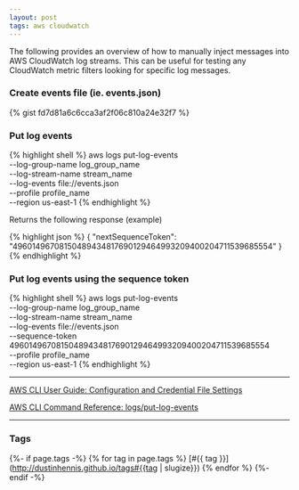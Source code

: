 ```yaml
---
layout: post
tags: aws cloudwatch
---
```


The following provides an overview of how to manually inject messages into AWS CloudWatch log streams.  This can be useful for testing any CloudWatch metric filters looking for specific log messages.

### Create events file (ie. events.json)

{% gist fd7d81a6c6cca3af2f06c810a24e32f7 %}

### Put log events

{% highlight shell %}
aws logs put-log-events \
--log-group-name log_group_name \
--log-stream-name stream_name \
--log-events file://events.json \
--profile profile_name \
--region us-east-1
{% endhighlight %}

Returns the following response (example)

{% highlight json %}
{
    "nextSequenceToken": "49601496708150489434817690129464993209400204711539685554"
}
{% endhighlight %}

### Put log events using the sequence token

{% highlight shell %}
aws logs put-log-events \
--log-group-name log_group_name \
--log-stream-name stream_name \
--log-events file://events.json \
--sequence-token 49601496708150489434817690129464993209400204711539685554 \
--profile profile_name \
--region us-east-1
{% endhighlight %}

---
[AWS CLI User Guide: Configuration and Credential File Settings](https://docs.aws.amazon.com/cli/latest/userguide/cli-configure-files.html)

[AWS CLI Command Reference: logs/put-log-events](https://docs.aws.amazon.com/cli/latest/reference/logs/put-log-events.html)

---
### Tags

{%- if page.tags -%}
    {% for tag in page.tags %}
[#{{ tag }}](http://dustinhennis.github.io/tags#{{tag | slugize}})
    {% endfor %}
{%- endif -%}